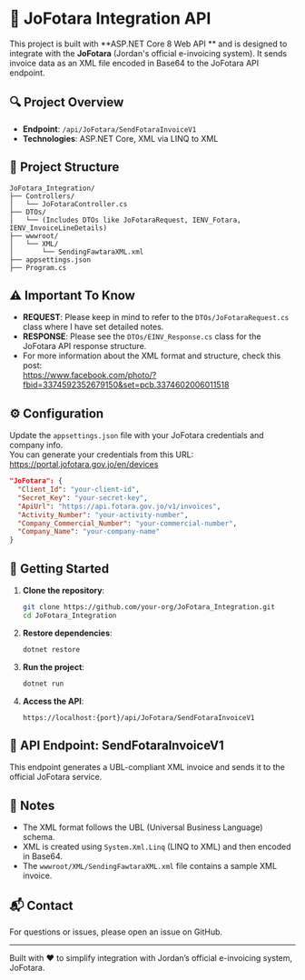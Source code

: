 # 🧾 JoFotara Integration API

This project is built with **ASP.NET Core 8 Web API ** and is designed to integrate with the **JoFotara** (Jordan's official e-invoicing system). It sends invoice data as an XML file encoded in Base64 to the JoFotara API endpoint.

## 🔍 Project Overview

- **Endpoint**: `/api/JoFotara/SendFotaraInvoiceV1`
- **Technologies**: ASP.NET Core, XML via LINQ to XML


## 
## 📁 Project Structure

```
JoFotara_Integration/
├── Controllers/
│   └── JoFotaraController.cs
├── DTOs/
│   └── (Includes DTOs like JoFotaraRequest, IENV_Fotara, IENV_InvoiceLineDetails)
├── wwwroot/
│   └── XML/
│       └── SendingFawtaraXML.xml
├── appsettings.json
├── Program.cs
```

## ⚠️ Important To Know

- **REQUEST**: Please keep in mind to refer to the `DTOs/JoFotaraRequest.cs` class where I have set detailed notes.
- **RESPONSE**: Please see the `DTOs/EINV_Response.cs` class for the JoFotara API response structure.
- For more information about the XML format and structure, check this post:  
  https://www.facebook.com/photo/?fbid=3374592352679150&set=pcb.3374602006011518


## ⚙️ Configuration

Update the `appsettings.json` file with your JoFotara credentials and company info.  
You can generate your credentials from this URL:  
https://portal.jofotara.gov.jo/en/devices

```json
"JoFotara": {
  "Client_Id": "your-client-id",
  "Secret_Key": "your-secret-key",
  "ApiUrl": "https://api.fotara.gov.jo/v1/invoices",
  "Activity_Number": "your-activity-number",
  "Company_Commercial_Number": "your-commercial-number",
  "Company_Name": "your-company-name"
}
```







## 🚀 Getting Started

1. **Clone the repository**:
   ```bash
   git clone https://github.com/your-org/JoFotara_Integration.git
   cd JoFotara_Integration
   ```

2. **Restore dependencies**:
   ```bash
   dotnet restore
   ```

3. **Run the project**:
   ```bash
   dotnet run
   ```

4. **Access the API**:
   ```
   https://localhost:{port}/api/JoFotara/SendFotaraInvoiceV1
   ```

## 📨 API Endpoint: SendFotaraInvoiceV1

This endpoint generates a UBL-compliant XML invoice and sends it to the official JoFotara service.


## 🧾 Notes

- The XML format follows the UBL (Universal Business Language) schema.
- XML is created using `System.Xml.Linq` (LINQ to XML) and then encoded in Base64.
- The `wwwroot/XML/SendingFawtaraXML.xml` file contains a sample XML invoice.


## 📬 Contact

For questions or issues, please  open an issue on GitHub.

---

Built with ❤️ to simplify integration with Jordan’s official e-invoicing system, JoFotara.
